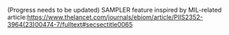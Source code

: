(Progress needs to be updated)
SAMPLER feature inspired by MIL-related article:https://www.thelancet.com/journals/ebiom/article/PIIS2352-3964(23)00474-7/fulltext#secsectitle0065
